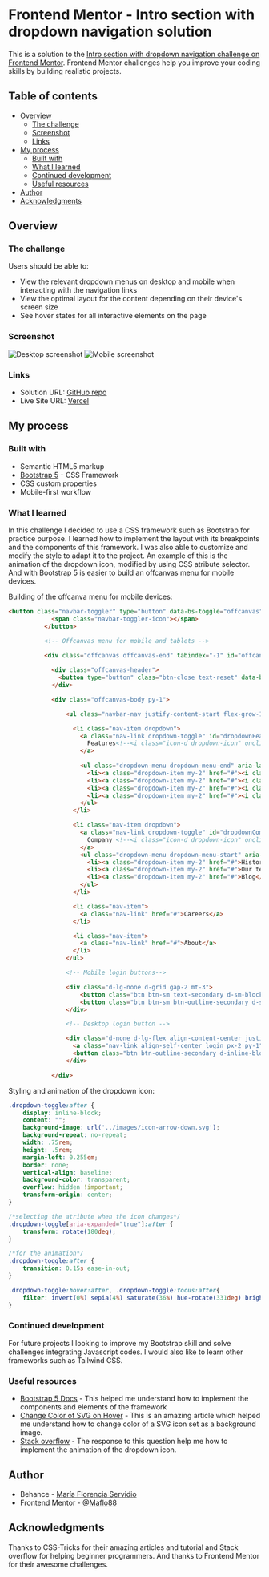 # Frontend Mentor - Intro section with dropdown navigation solution

This is a solution to the [Intro section with dropdown navigation challenge on Frontend Mentor](https://www.frontendmentor.io/challenges/intro-section-with-dropdown-navigation-ryaPetHE5). Frontend Mentor challenges help you improve your coding skills by building realistic projects. 

## Table of contents

- [Overview](#overview)
  - [The challenge](#the-challenge)
  - [Screenshot](#screenshot)
  - [Links](#links)
- [My process](#my-process)
  - [Built with](#built-with)
  - [What I learned](#what-i-learned)
  - [Continued development](#continued-development)
  - [Useful resources](#useful-resources)
- [Author](#author)
- [Acknowledgments](#acknowledgments)


## Overview

### The challenge

Users should be able to:

- View the relevant dropdown menus on desktop and mobile when interacting with the navigation links
- View the optimal layout for the content depending on their device's screen size
- See hover states for all interactive elements on the page

### Screenshot

![Desktop screenshot](/images/screenshot-desktop.png)
![Mobile screenshot](/images/screenshot-mobile.png)


### Links

- Solution URL: [GitHub repo](https://github.com/Maflo88/intro-section-with-dropdown-navigation)
- Live Site URL: [Vercel](https://intro-section-with-dropdown-navigation-two.vercel.app/)

## My process

### Built with

- Semantic HTML5 markup
- [Bootstrap 5](https://getbootstrap.com/) - CSS Framework
- CSS custom properties
- Mobile-first workflow


### What I learned

In this challenge I decided to use a CSS framework such as Bootstrap for practice purpose. I learned how to implement the layout with its breakpoints and the components of this framework. I was also able to customize and modify the style to adapt it to the project. An example of this is the animation of the dropdown icon, modified by using CSS atribute selector. And with Bootstrap 5 is easier to build an offcanvas menu for mobile devices.

Building of the offcanva menu for mobile devices:

```html
<button class="navbar-toggler" type="button" data-bs-toggle="offcanvas" data-bs-target="#offcanvasNavbar" aria-controls="offcanvasNavbar" aria-expanded="false" aria-label="Toggle navigation">
            <span class="navbar-toggler-icon"></span>
          </button>

          <!-- Offcanvas menu for mobile and tablets -->

          <div class="offcanvas offcanvas-end" tabindex="-1" id="offcanvasNavbar" aria-labelledby="offcanvasNavbarLabel">
            
            <div class="offcanvas-header">
              <button type="button" class="btn-close text-reset" data-bs-dismiss="offcanvas" aria-label="Close"></button>
            </div>

            <div class="offcanvas-body py-1">

                <ul class="navbar-nav justify-content-start flex-grow-1 ps-1 py-1 gap-lg-2">

                  <li class="nav-item dropdown">
                    <a class="nav-link dropdown-toggle" id="dropdownFeatures" href="#" role="button" data-bs-toggle="dropdown" data-bs-auto-close="default" data-bs-display="static" aria-expanded="false">
                      Features<!--<i class="icon-d dropdown-icon" onclick="changeIcon(this)"></i>-->
                    </a>
                    
                    <ul class="dropdown-menu dropdown-menu-end" aria-labelledby="dropdownFeatures">
                      <li><a class="dropdown-item my-2" href="#"><i class="icon-m icon-todo mr-2"></i>Todo List</a></li>
                      <li><a class="dropdown-item my-2" href="#"><i class="icon-m icon-calendar"></i>Calendars</a></li>
                      <li><a class="dropdown-item my-2" href="#"><i class="icon-m icon-reminders"></i>Reminders</a></li>
                      <li><a class="dropdown-item my-2" href="#"><i class="icon-m icon-planning"></i>Planning</a></li>
                    </ul>
                  </li>

                  <li class="nav-item dropdown">
                    <a class="nav-link dropdown-toggle" id="dropdownCompany" href="#" role="button" data-bs-toggle="dropdown" data-bs-auto-close="default" data-bs-display="static" aria-expanded="false">
                      Company <!--<i class="icon-d dropdown-icon" onclick="changeIcon(this)"></i>-->
                    </a>
                    <ul class="dropdown-menu dropdown-menu-start" aria-labelledby="dropdownCompany">
                      <li><a class="dropdown-item my-2" href="#">History</a></li>
                      <li><a class="dropdown-item my-2" href="#">Our team</a></li>
                      <li><a class="dropdown-item my-2" href="#">Blog</a></li>
                    </ul>
                  </li>

                  <li class="nav-item">
                    <a class="nav-link" href="#">Careers</a>
                  </li>

                  <li class="nav-item">
                    <a class="nav-link" href="#">About</a>
                  </li>
                </ul>

                <!-- Mobile login buttons-->

                <div class="d-lg-none d-grid gap-2 mt-3">
                    <button class="btn btn-sm text-secondary d-sm-block p-2" type="button">Login</button>
                    <button class="btn btn-sm btn-outline-secondary d-sm-block p-2" type="button">Register</button>
                </div>

                <!-- Desktop login button -->

                <div class="d-none d-lg-flex align-content-center justify-content-end py-1 gap-4">
                  <a class="nav-link align-self-center login px-2 py-1" type="button">Login</a>
                  <button class="btn btn-outline-secondary d-inline-block px-3 py-2" type="button">Register</button>
                </div>

            </div>
```

Styling and animation of the dropdown icon:

```css
.dropdown-toggle:after {
    display: inline-block;
    content: "";
    background-image: url('../images/icon-arrow-down.svg');
    background-repeat: no-repeat;
    width: .75rem;
    height: .5rem;
    margin-left: 0.255em;
    border: none;
    vertical-align: baseline;
    background-color: transparent;
    overflow: hidden !important;
    transform-origin: center;
}

/*selecting the atribute when the icon changes*/
.dropdown-toggle[aria-expanded="true"]:after {
    transform: rotate(180deg);
}

/*for the animation*/
.dropdown-toggle:after {
    transition: 0.15s ease-in-out;
}

.dropdown-toggle:hover:after, .dropdown-toggle:focus:after{
    filter: invert(0%) sepia(4%) saturate(36%) hue-rotate(331deg) brightness(38%) contrast(84%);
}
```

### Continued development

For future projects I looking to improve my Bootstrap skill and solve challenges integrating Javascript codes. I would also like to learn other frameworks such as Tailwind CSS.

### Useful resources

- [Bootstrap 5 Docs](https://getbootstrap.com/docs/5.1/getting-started/introduction/) - This helped me understand how to implement the components and elements of the framework
- [Change Color of SVG on Hover](https://css-tricks.com/change-color-of-svg-on-hover/) - This is an amazing article which helped me understand how to change color of a SVG icon set as a background image.
- [Stack overflow](https://stackoverflow.com/questions/47175786/rotate-bootstrap-dropdown-caret-on-toggle-and-prevent-close-if-clicked-inside) - The response to this question help me how to implement the animation of the dropdown icon.

## Author

- Behance - [María Florencia Servidio](https://www.behance.net/mflorservidio88)
- Frontend Mentor - [@Maflo88](https://www.frontendmentor.io/profile/Maflo88)

## Acknowledgments

Thanks to CSS-Tricks for their amazing articles and tutorial and Stack overflow for helping beginner programmers.
And thanks to Frontend Mentor for their awesome challenges.
